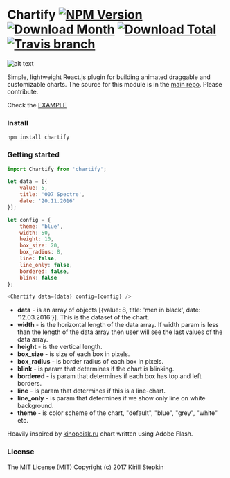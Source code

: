 # Chartify [![NPM Version](https://img.shields.io/npm/v/chartify.svg?style=flat-square)](https://www.npmjs.com/package/chartify) [![Download Month](https://img.shields.io/npm/dm/chartify.svg?style=flat-square)](https://www.npmjs.com/package/chartify) [![Download Total](https://img.shields.io/npm/dt/chartify.svg?style=flat-square)](https://www.npmjs.com/package/chartify) [![Travis branch](https://img.shields.io/travis/kiqs/chartify/master.svg?style=flat-square)](https://github.com/kiqs/chartify)

![alt text](https://raw.githubusercontent.com/kiqs/chartify/master/img/prev.gif)

Simple, lightweight React.js plugin for building animated draggable and customizable charts. The source for this module is in the [main repo](https://github.com/kiqs/chartify). Please contribute.

Check the [EXAMPLE](https://kiqs.github.io/chartify/example/)

### Install

```
npm install chartify
```

### Getting started

```javascript
import Chartify from 'chartify';

let data = [{
	value: 5,
	title: '007 Spectre',
	date: '20.11.2016'
}];

let config = {
	theme: 'blue',
	width: 50,				      
	height: 10,
	box_size: 20,
	box_radius: 8,
	line: false,
	line_only: false,
	bordered: false,
	blink: false
};

<Chartify data={data} config={config} />
```

* **data** - is an array of objects [{value: 8, title: 'men in black', date: '12.03.2016'}]. This is the dataset of the chart.
* **width** - is the horizontal length of the data array. If width param is less than the length of the data array then user will see the last values of the data array.
* **height** - is the vertical length.
* **box_size** - is size of each box in pixels.
* **box_radius** - is border radius of each box in pixels.
* **blink** - is param that determines if the chart is blinking.
* **bordered** - is param that determines if each box has top and left borders.
* **line** - is param that determines if this is a line-chart.
* **line_only** - is param that determines if we show only line on white background.
* **theme** - is color scheme of the chart, "default", "blue", "grey", "white" etc.

Heavily inspired by [kinopoisk.ru](https://www.kinopoisk.ru/) chart written using Adobe Flash.

### License

The MIT License (MIT) Copyright (c) 2017 Kirill Stepkin
